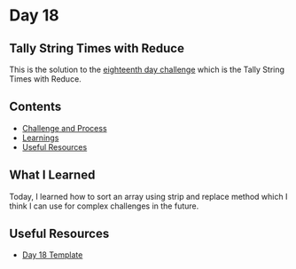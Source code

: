 # Day 18

## Tally String Times with Reduce

This is the solution to the
[eighteenth day challenge](https://javascript30.com/) which is the Tally String
Times with Reduce.

## Contents

- [Challenge and Process](#challenge-and-process)
- [Learnings](#what-i-learned)
- [Useful Resources](#useful-resources)

## What I Learned

Today, I learned how to sort an array using strip and replace method which I
think I can use for complex challenges in the future.

## Useful Resources

- [Day 18 Template](https://github.com/wesbos/JavaScript30/tree/master/17%20-%20Sort%20Without%20Articles)

